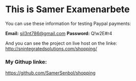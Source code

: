 # This is Samer Examenarbete 
You can use these information for testing Paypal payments:

**Email:** sil3nt786@gmail.com
**Password:** Q!w2E#r4

And you can see the project on live host on the linke:
http://snintegratedsolutions.com/shopping/

### My Githup linke:
https://github.com/SamerSenbol/shopping
